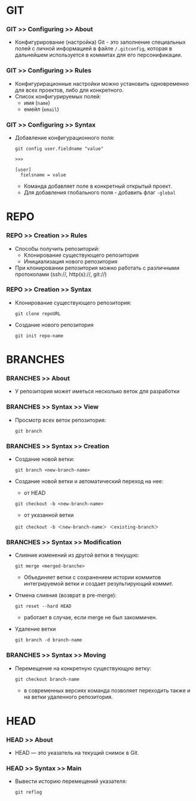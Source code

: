 # GIT

### GIT >> Configuring >> About
- Конфигурирование (настройка) Git - это заполнение специальных полей с личной информацией в файле `/.gitconfig`, которая в дальнейшем используется в коммитах для его персонификации.

### GIT >> Configuring >> Rules
- Конфигурирационные настройки можно установить одновременно для всех проектов, либо для конкретного.
- Список конфигурируемых полей:
  - имя (`name`)
  - емейл (`email`)

### GIT >> Configuring >> Syntax
- Добавление конфигурационного поля:

  ```
  git config user.fieldname "value"

  >>>

  [user]
    fielsname = value
  ```
  - Команда добавляет поле в конкретный открытый проект.
  - Для добавления глобального поля - добавить флаг `-global`

# REPO

### REPO >> Creation >> Rules
- Способы получить репозиторий:
  - Клонирование существующего репозитория
  - Инициализация нового репозитория
- При клонировании репозитория можно работать с различными протоколами (ssh://, http(s)://, git://)

### REPO >> Creation >> Syntax
- Клонирование существующего репозитория:

  ```
  git clone repoURL
  ```
- Создание нового репозитория

  ```
  git init repo-name
  ```

# BRANCHES

### BRANCHES >> About
- У репозитория может иметься несколько веток для разработки

### BRANCHES >> Syntax >> View
- Просмотр всех веток репозитория:

  ```
  git branch
  ```

### BRANCHES >> Syntax >> Creation
- Создание новой ветки:

  ```
  git branch <new-branch-name>
  ```
- Создание новой ветки и автоматический переход на нее:
  - от HEAD

  ```
  git checkout -b <new-branch-name>
  ```
  - от указанной ветки

  ```
  git checkout -b ＜new-branch-name＞ ＜existing-branch＞
  ```

### BRANCHES >> Syntax >> Modification
- Слияние изменений из другой ветки в текущую:

  ```
  git merge <merged-branche>
  ```
  - Объединяет ветки с сохранением истории коммитов интегрируемой ветки и создает результирующий коммит.
- Отмена слияния (возврат в pre-merge):

  ```
  git reset --hard HEAD
  ```
  - работает в случае, если merge не был закоммичен.
- Удаление ветки

  ```
  git branch -d branch-name
  ```

### BRANCHES >> Syntax >> Moving
- Перемещение на конкретную существующую ветку:

  ```
  git checkout branch-name
  ```
  - в современных версиях команда позволяет переходить также и на ветки удаленного репозитория.
# HEAD

### HEAD >> About
- HEAD — это указатель на текущий снимок в Git.
### HEAD >> Syntax >> Main
- Вывести историю перемещений указателя:

  ```
  git reflog
  ```